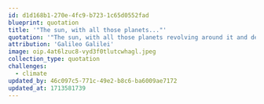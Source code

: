 ```yaml
---
id: d1d168b1-270e-4fc9-b723-1c65d0552fad
blueprint: quotation
title: '"The sun, with all those planets..."'
quotation: '"The sun, with all those planets revolving around it and dependent on it, can still ripen a bunch of grapes as if it had nothing else in the universe to do."'
attribution: 'Galileo Galilei'
image: oip.4at6lzuc8-vyd3f0tlutcwhagl.jpeg
collection_type: quotation
challenges:
  - climate
updated_by: 46c097c5-771c-49e2-b8c6-ba6009ae7172
updated_at: 1713581739
---
```

